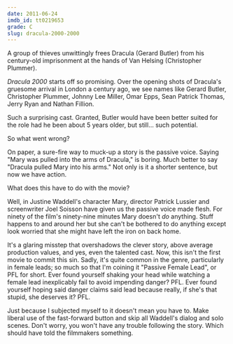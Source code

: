 ```yaml
---
date: 2011-06-24
imdb_id: tt0219653
grade: C
slug: dracula-2000-2000
---
```


A group of thieves unwittingly frees Dracula (Gerard Butler) from his century-old imprisonment at the hands of Van Helsing (Christopher Plummer).

_Dracula 2000_ starts off so promising. Over the opening shots of Dracula's gruesome arrival in London a century ago, we see names like Gerard Butler, Christopher Plummer, Johnny Lee Miller, Omar Epps, Sean Patrick Thomas, Jerry Ryan and Nathan Fillion.

Such a surprising cast. Granted, Butler would have been better suited for the role had he been about 5 years older, but still... such potential.

So what went wrong?

On paper, a sure-fire way to muck-up a story is the passive voice. Saying "Mary was pulled into the arms of Dracula," is boring. Much better to say "Dracula pulled Mary into his arms." Not only is it a shorter sentence, but now we have action.

What does this have to do with the movie?

Well, in Justine Waddell's character Mary, director Patrick Lussier and screenwriter Joel Soisson have given us the passive voice made flesh. For ninety of the film's ninety-nine minutes Mary doesn't _do_ anything. Stuff happens to and around her but she can't be bothered to do anything except look worried that she might have left the iron on back home.

It's a glaring misstep that overshadows the clever story, above average production values, and yes, even the talented cast. Now, this isn't the first movie to commit this sin. Sadly, it's quite common in the genre, particularly in female leads; so much so that I'm coining it "Passive Female Lead", or PFL for short. Ever found yourself shaking your head while watching a female lead inexplicably fail to avoid impending danger? PFL. Ever found yourself hoping said danger claims said lead because really, if she's that stupid, she deserves it? PFL.

Just because I subjected myself to it doesn't mean you have to. Make liberal use of the fast-forward button and skip all Waddell's dialog and solo scenes. Don't worry, you won't have any trouble following the story. Which should have told the filmmakers something.
